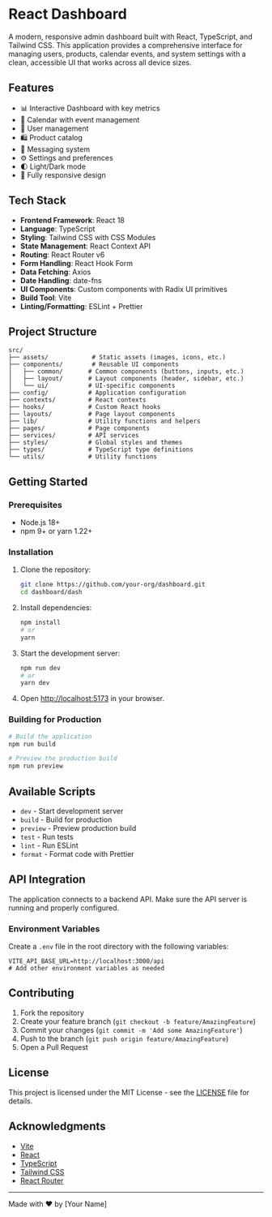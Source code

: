 # React Dashboard

A modern, responsive admin dashboard built with React, TypeScript, and Tailwind CSS. This application provides a comprehensive interface for managing users, products, calendar events, and system settings with a clean, accessible UI that works across all device sizes.

## Features

- 📊 Interactive Dashboard with key metrics
- 📅 Calendar with event management
- 👥 User management
- 🛍️ Product catalog
- 💬 Messaging system
- ⚙️ Settings and preferences
- 🌓 Light/Dark mode
- 📱 Fully responsive design

## Tech Stack

- **Frontend Framework**: React 18
- **Language**: TypeScript
- **Styling**: Tailwind CSS with CSS Modules
- **State Management**: React Context API
- **Routing**: React Router v6
- **Form Handling**: React Hook Form
- **Data Fetching**: Axios
- **Date Handling**: date-fns
- **UI Components**: Custom components with Radix UI primitives
- **Build Tool**: Vite
- **Linting/Formatting**: ESLint + Prettier

## Project Structure

```
src/
├── assets/            # Static assets (images, icons, etc.)
├── components/        # Reusable UI components
│   ├── common/       # Common components (buttons, inputs, etc.)
│   ├── layout/       # Layout components (header, sidebar, etc.)
│   └── ui/           # UI-specific components
├── config/           # Application configuration
├── contexts/         # React contexts
├── hooks/            # Custom React hooks
├── layouts/          # Page layout components
├── lib/              # Utility functions and helpers
├── pages/            # Page components
├── services/         # API services
├── styles/           # Global styles and themes
├── types/            # TypeScript type definitions
└── utils/            # Utility functions
```

## Getting Started

### Prerequisites

- Node.js 18+
- npm 9+ or yarn 1.22+

### Installation

1. Clone the repository:
   ```bash
   git clone https://github.com/your-org/dashboard.git
   cd dashboard/dash
   ```

2. Install dependencies:
   ```bash
   npm install
   # or
   yarn
   ```

3. Start the development server:
   ```bash
   npm run dev
   # or
   yarn dev
   ```

4. Open [http://localhost:5173](http://localhost:5173) in your browser.

### Building for Production

```bash
# Build the application
npm run build

# Preview the production build
npm run preview
```

## Available Scripts

- `dev` - Start development server
- `build` - Build for production
- `preview` - Preview production build
- `test` - Run tests
- `lint` - Run ESLint
- `format` - Format code with Prettier

## API Integration

The application connects to a backend API. Make sure the API server is running and properly configured.

### Environment Variables

Create a `.env` file in the root directory with the following variables:

```env
VITE_API_BASE_URL=http://localhost:3000/api
# Add other environment variables as needed
```

## Contributing

1. Fork the repository
2. Create your feature branch (`git checkout -b feature/AmazingFeature`)
3. Commit your changes (`git commit -m 'Add some AmazingFeature'`)
4. Push to the branch (`git push origin feature/AmazingFeature`)
5. Open a Pull Request

## License

This project is licensed under the MIT License - see the [LICENSE](LICENSE) file for details.

## Acknowledgments

- [Vite](https://vitejs.dev/)
- [React](https://reactjs.org/)
- [TypeScript](https://www.typescriptlang.org/)
- [Tailwind CSS](https://tailwindcss.com/)
- [React Router](https://reactrouter.com/)

---

Made with ❤️ by [Your Name]
